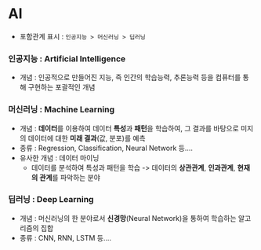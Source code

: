 # AI

- 포함관계 표시 : `인공지능 > 머신러닝 > 딥러닝`

### 인공지능 : Artificial Intelligence
- 개념 : 인공적으로 만들어진 지능, 즉 인간의 학습능력, 추론능력 등을 컴퓨터를 통해 구현하는 포괄적인 개념

### 머신러닝 : Machine Learning
- 개념 : **데이터**를 이용하여 데이터 **특성**과 **패턴**을 학습하여, 그 결과를 바탕으로 미지의 데이터에 대한 **미래 결과**(값, 분포)를 예측
- 종류 : Regression, Classification, Neural Network 등....
- 유사한 개념 : 데이터 마이닝
  - 데이터를 분석하여 특성과 패턴을 학습 -> 데이터의 **상관관계**, **인과관계**, **현재의 관계**를 파악하는 분야

### 딥러닝 : Deep Learning
- 개념 : 머신러닝의 한 분야로서 **신경망**(Neural Network)을 통하여 학습하는 알고리즘의 집합
- 종류 : CNN, RNN, LSTM 등....

